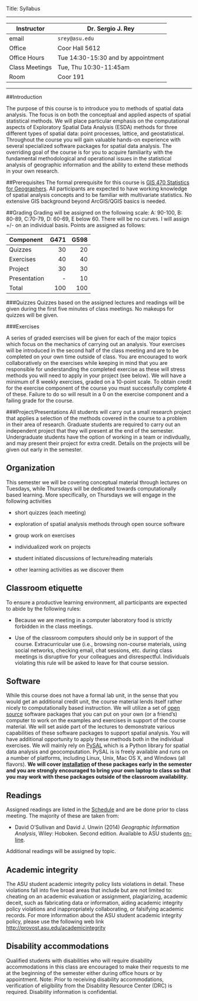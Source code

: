 Title: Syllabus

------------------------------------------------------------------------

| Instructor     | Dr. Sergio J. Rey                             |
|----------------|-----------------------------------------------|
| email          | `srey@asu.edu`                                |
| Office         | Coor Hall 5612                                |
| Office Hours   | Tue 14:30-15:30 and by appointment              |
| Class Meetings | Tue, Thu 10:30-11:45am                        |
| Room           | Coor 191                                      |

------------------------------------------------------------------------

##Introduction

The purpose of this course is to introduce you to methods of spatial
data analysis. The focus is on both the conceptual and applied aspects
of spatial statistical methods. We will place particular emphasis on the
computational aspects of Exploratory Spatial Data Analysis (ESDA)
methods for three different types of spatial data: point processes,
lattice, and geostatistical. Throughout the course you will gain
valuable hands-on experience with several specialized software packages
for spatial data analysis. The overriding goal of the course is for you
to acquire familiarity with the fundamental methodological and
operational issues in the statistical analysis of geographic information
and the ability to extend these methods in your own research.

##Prerequisites
The formal prerequisite for this course is [GIS 470 Statistics for Geographers][470].
All participants are expected to have working knowledge of spatial
analysis concepts and to be familiar with multivariate statistics. No
extensive GIS background beyond ArcGIS/QGIS basics is needed.

##Grading
Grading will be assigned on the following scale: A: 90-100, B: 80-89,
C:70-79, D: 60-69, E below 60. There will be no curves. I will
assign +/- on an individual basis. Points are assigned as follows:

| Component    |    G471 |    G598 |
|:-------------|--------:|--------:|
| Quizzes      |      30 |      20 |
| Exercises    |      40 |      40 |
| Project      |      30 |      30 |
| Presentation |       - |      10 |
| Total        |     100 |     100 |


###Quizzes
Quizzes based on the assigned lectures and readings will be given during
the first five minutes of class meetings. No makeups for quizzes will be
given.

###Exercises

A series of graded exercises will be given for each of the major topics which
focus on the mechanics of carrying out an analysis. Your exercises will be
introduced in the second half of the class meeting and are to be completed on
your own time outside of class. You are encouraged to work collaboratively on
the exercises while keeping in mind that you are responsible for understanding
the completed exercise as these will stress methods you will need to apply in
your project (see below). We will have a minimum of 8 weekly exercises, graded
on a 10-point scale. To obtain credit for the exercise component of the course
you must successfully complete 4 of these. Failure to do so will result in a 0
on the exercise component and a failing grade for the course.




###Project/Presentations
All students will carry out a small research project
that applies a selection of the methods covered in the course to a
problem in their area of research. Graduate students are required to carry out
an independent project that they will  present at the end of the semester.
Undergraduate students have the option of working in a team or indivdually, and
may present their project for extra credit.  Details on the projects will be given
out early in the semester.


## Organization

This semester we will be covering conceptual material through lectures on Tuesdays, while Thursdays will be dedicated towards computationally based learning. More specifically, on Thursdays we will engage in the following activities 

-   short quizzes (each meeting)

-   exploration of spatial analysis methods through open source software

-   group work on exercises

-   individualized work on projects

-   student initiated discussions of lecture/reading materials

-   other learning activities as we discover them

## Classroom etiquette
To ensure a productive learning environment, all participants are
expected to abide by the following rules:

-   Because we are meeting in a computer laboratory food is strictly
    forbidden in the class meetings.

-   Use of the classroom computers should only be in support of the
    course. Extracurricular use (i.e., browsing non-course materials,
    using social networks, checking email, chat sessions, etc. during
    class meetings is disruptive for your colleagues and disrespectful.
    Individuals violating this rule will be asked to leave for that
    course session.

## Software
While this course does not have a formal lab unit, in the sense that you would
get an additional credit unit, the course material lends itself rather nicely
to computationally based instruction. We will utilize a set of [open
source](http://www.opensource.org) software packages that you can put on your
own (or a friend’s) computer to work on the examples and exercises in support
of the course material. We will set aside part of the lectures to demonstrate
various capabilities of these software packages to support spatial analysis.
You will have additional opportunity to apply these methods both in the
individual exercises. We will mainly rely on [PySAL](http://pysal.org/) which
is a Python library for spatial data analysis and geocomputation. PySAL is is
freely available and runs on a number of platforms, including Linux, Unix, Mac
OS X, and Windows (all flavors).   **We will cover
[installation]({filename}tools.md) of these packages early in the semester and
you are strongly encouraged to bring your own laptop to class so that you may
work with these packages outside of the classroom availability.**

## Readings
Assigned readings are listed in the [Schedule]({filename}01_schedule.md) and
are be done prior to class meeting. The majority of these are taken from:

-   David O’Sullivan and David J. Unwin (2014) *Geographic Information
    Analysis*, Wiley: Hoboken. Second edition. Available to ASU students [on-line][ou].

Additional readings will be assigned by topic.

## Academic integrity 

The ASU student academic integrity policy lists violations in detail.
These violations fall into five broad areas that include but are not
limited to: cheating on an academic evaluation or assignment,
plagiarizing, academic deceit, such as fabricating data or information,
aiding academic integrity policy violations and inappropriately
collaborating, or falsifying academic records. For more information
about the ASU student academic integrity policy, please use the
following web link <http://provost.asu.edu/academicintegrity>

## Disability accommodations 

Qualified students with disabilities who will require disability
accommodations in this class are encouraged to make their requests to me
at the beginning of the semester either during office hours or by
appointment. Note: Prior to receiving disability accommodations,
verification of eligibility from the Disability Resource Center (DRC) is
required. Disability information is confidential.

[470]: https://webapp4.asu.edu/catalog/course?s=GIS&n=470&c=TEMPE&t=2161&f=COOR191&r=21845
[ou]: http://site.ebrary.com.ezproxy1.lib.asu.edu/lib/asulib/reader.action?docID=10905778&ppg=1

